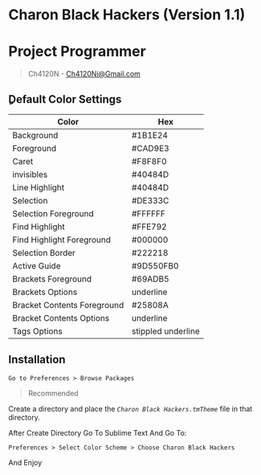# Charon Black Hackers (Version 1.1)

<!-- ![GitHub Downloads (all assets, latest release)](https://img.shields.io/github/downloads/Ch4120N/Charon-Black-Hackers/latest/total?label=downloads) -->

# Project Programmer
> Ch4120N - Ch4120Ni@Gmail.com

## ِDefault Color Settings

| Color             | Hex                                                                |
| ----------------- | ------------------------------------------------------------------ |
| Background | #1B1E24 |
| Foreground | #CAD9E3 |
| Caret |  #F8F8F0 |
| invisibles | #40484D |
| Line Highlight | #40484D|
| Selection | #DE333C|
| Selection Foreground| #FFFFFF|
| Find Highlight | #FFE792|
| Find Highlight Foreground| #000000|
| Selection Border | #222218|
| Active Guide | #9D550FB0|
| Brackets Foreground | #69ADB5|
| Brackets Options| underline|
| Bracket Contents Foreground | #25808A|
| Bracket Contents Options| underline|
| Tags Options| stippled underline|

## Installation
```
Go to Preferences > Browse Packages
```
> Recommended

Create a directory and place the _`Charon Black Hackers.tmTheme`_ file in that directory.

After Create Directory Go To Sublime Text And Go To:
```
Preferences > Select Color Scheme > Choose Charon Black Hackers
```

And Enjoy
